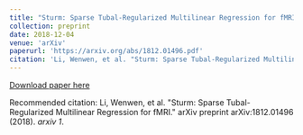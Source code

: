 ```yaml
---
title: "Sturm: Sparse Tubal-Regularized Multilinear Regression for fMRI"
collection: preprint
date: 2018-12-04
venue: 'arXiv'
paperurl: 'https://arxiv.org/abs/1812.01496.pdf'
citation: 'Li, Wenwen, et al. "Sturm: Sparse Tubal-Regularized Multilinear Regression for fMRI." arXiv preprint arXiv:1812.01496 (2018). <!---&quot;Paper Title Number 2.&quot; <i>arxiv</i>. 1(2).-->'
---
```

<!---This paper is about the number 2. The number 3 is left for future work.-->

[Download paper here](https://arxiv.org/abs/1812.01496.pdf)

Recommended citation: Li, Wenwen, et al. "Sturm: Sparse Tubal-Regularized Multilinear Regression for fMRI." arXiv preprint arXiv:1812.01496 (2018). <i>arxiv 1</i>. 
<!---permalink: /publication/2010-10-01-paper-title-number-2-->
<!---excerpt: 'This paper is about the number 2. The number 3 is left for future work.'.-->
